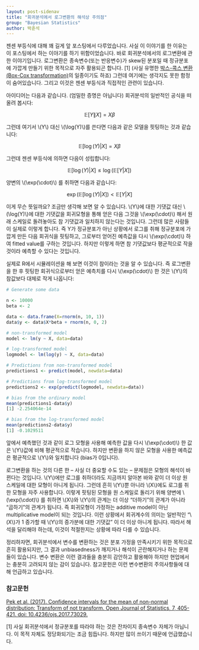 ```yaml
---
layout: post-sidenav
title: "회귀분석에서 로그변환의 해석상 주의점"
group: "Bayesian Statistics"
author: 박준석
---
```


젠센 부등식에 대해 꽤 길게 앞 포스팅에서 다루었습니다. 사실 이 이야기를 한 이유는 이 포스팅에서 하는 이야기를 하기 위함이었습니다. 바로 회귀분석에서의 로그변환에 관한 이야기입니다. 로그변환은 종속변수(또는 반응변수)가 skew된 분포일 때 정규분포에 가깝게 만들기 위한 목적으로 자주 활용되곤 합니다. [1] (사실 유명한 [박스-콕스 변환(Box-Cox transformation)](https://en.wikipedia.org/wiki/Power_transform#Box%E2%80%93Cox_transformation)의 일종이기도 하죠) 그런데 여기에는 생각지도 못한 함정이 숨어있습니다. 그리고 이것은 젠센 부등식과 직접적인 관련이 있습니다.

아이디어는 다음과 같습니다. (엄밀한 증명은 아닙니다) 회귀분석의 일반적인 공식을 떠올려 봅시다:

$$
\mathbb{E}[Y\|X] = X\beta
$$

그런데 여기서 \\(Y\\) 대신 \\(\log(Y)\\)를 쓴다면 다음과 같은 모델을 핏팅하는 것과 같습니다:

$$
\mathbb{E}[\log(Y)|X] = X\beta
$$

그런데 젠센 부등식에 의하면 다음이 성립합니다:

$$
\mathbb{E}[\log(Y)|X] \le \log(\mathbb{E}[Y|X])
$$

양변의 \\(\exp(\cdot)\\) 를 취하면 다음과 같습니다:

$$
\exp(\mathbb{E}[\log(Y)|X]) < \mathbb{E}[Y|X]
$$

이게 무슨 뜻일까요? 조금만 생각해 보면 알 수 있습니다. \\(Y\\)에 대한 기댓값 대신 \\(\log(Y)\\)에 대한 기댓값을 회귀모형을 통해 얻은 다음 그것을 \\(\exp(\cdot)\\) 해서 원래 스케일로 돌려놓아도 참 기댓값과 일치하지 않는다는 것입니다. 그런데 많은 사람들이 실제로 이렇게 합니다. 즉 Y가 정규분포가 아닌 상황에서 로그를 취해 정규분포에 가깝게 만든 다음 회귀식을 핏팅하고, 그로부터 얻어진 예측값을 다시 \\(\exp(\cdot)\\) 하여 fitted value를 구하는 것입니다. 하지만 이렇게 하면 참 기댓값보다 평균적으로 작을 것이라 예측할 수 있다는 것입니다.

실제로 R에서 시뮬레이션을 해 보면 이것이 참이라는 것을 알 수 있습니다. 즉 로그변환을 한 후 핏팅한 회귀식으로부터 얻은 예측치를 다시 \\(\exp(\cdot)\\) 한 것은 \\(Y\\)의 참값보다 대체로 작게 나옵니다:

```r
# Generate some data

n <- 10000
beta <- 2

data <- data.frame(X=rnorm(n, 10, 1))
data$y <- data$X*beta + rnorm(n, 0, 2)

# non-transformed model
model <- lm(y ~ X, data=data)

# log-transformed model
logmodel <- lm(log(y) ~ X, data=data)

# Predictions from non-transformed model
predictions1 <- predict(model, newdata=data)

# Predictions from log-transformed model
predictions2 <- exp(predict(logmodel, newdata=data))

# bias from the ordinary model
mean(predictions1-data$y)
[1] -2.254064e-14

# bias from the log-transformed model
mean(predictions2-data$y)
[1] -0.1029511
```

앞에서 예측했던 것과 같이 로그 모형을 사용해 예측한 값을 다시 \\(\exp(\cdot)\\) 한 값은 \\(Y\\)값에 비해 평균적으로 작습니다. 하지만 변환을 하지 않은 모형을 사용한 예측값은 평균적으로 \\(Y\\)와 일치합니다 (bias가 0입니다).

로그변환을 하는 것의 다른 한 – 사실 더 중요할 수도 있는 – 문제점은 모형의 해석이 바뀐다는 것입니다. \\(Y\\)에만 로그를 취하더라도 지금까지 알아본 바와 같이 더 이상 원 스케일에 대한 모형이 아니게 됩니다. 그런데 흔히 \\(Y\\)뿐 아니라 \\(X\\)에도 로그를 취한 모형을 자주 사용합니다. 이렇게 핏팅된 모형을 원 스케일로 돌리기 위해 양변에 \\(\exp(\cdot)\\) 를 취하면 \\(X\\)와 \\(Y\\)의 관계는 더 이상 “더하기”의 관계가 아니라 “곱하기”의 관계가 됩니다. 즉 회귀모형이 가정하는 additive model이 아닌 multiplicative model이 되는 것입니다. 이런 상황에서 회귀계수의 의미는 일반적인 “\\(X\\)가 1 증가할 때 \\(Y\\)의 증가분에 대한 기댓값” 이 더 이상 아니게 됩니다. 따라서 해석을 달리해야 하는데, 이것이 적절한지는 상황에 따라 다를 수 있습니다.

정리하자면, 회귀분석에서 변수를 변환하는 것은 분포 가정을 만족시키기 위한 목적으로 흔히 활용되지만, 그 결과 unbiasedness가 깨지거나 해석이 곤란해지거나 하는 문제들이 있습니다. 변수 변환은 이런 결과들을 충분히 감안하고 활용해야 하지만 현업에서는 충분히 고려되지 않는 감이 있습니다. 참고문헌은 이런 변수변환의 주의사항들에 대해 언급하고 있습니다.


### 참고문헌

[Pek et al. (2017). Confidence intervals for the mean of non-normal distribution: Transform of not transform. Open Journal of Statistics, 7, 405-421. doi: 10.4236/ojs.2017.73029.](https://www.scirp.org/journal/PaperInformation.aspx?PaperID=76758)


[1] 사실 회귀분석에서 정규분포를 따라야 하는 것은 잔차이지 종속변수 자체가 아닙니다. 이 목적 자체도 정당화되기는 조금 힘듭니다. 하지만 많이 쓰이기 때문에 언급했습니다.
